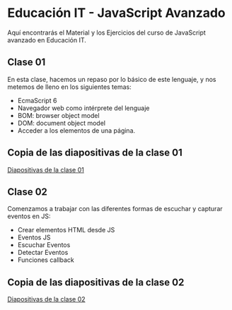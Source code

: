 # Educación IT - JavaScript Avanzado
Aquí encontrarás el Material y los Ejercicios del curso de JavaScript avanzado en Educación IT.

## Clase 01
En esta clase, hacemos un repaso por lo básico de este lenguaje, y nos metemos de lleno en los siguientes temas:

* EcmaScript 6
* Navegador web como intérprete del lenguaje
* BOM: browser object model
* DOM: document object model
* Acceder a los elementos de una página.

## Copia de las diapositivas de la clase 01
[Diapositivas de la clase 01](https://1drv.ms/b/s!Al1tkr0omKJQg4Bjwn9dq8dsGjCZxg)

## Clase 02
Comenzamos a trabajar con las diferentes formas de escuchar y capturar eventos en JS:

* Crear elementos HTML desde JS
* Eventos JS
* Escuchar Eventos
* Detectar Eventos
* Funciones callback

## Copia de las diapositivas de la clase 02
[Diapositivas de la clase 02](https://1drv.ms/b/s!Al1tkr0omKJQg4B1RpFScWiQeagqhQ)
